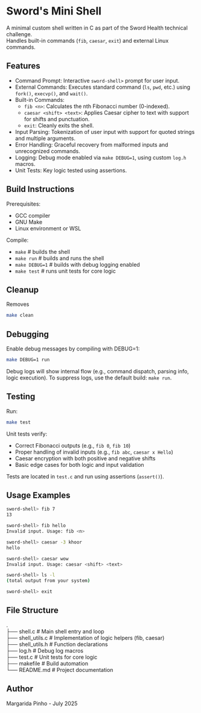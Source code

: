# Sword's Mini Shell
A minimal custom shell written in C as part of the Sword Health technical challenge.  
Handles built-in commands (`fib`, `caesar`, `exit`) and external Linux commands.

## Features
- Command Prompt: Interactive `sword-shell>` prompt for user input.
- External Commands: Executes standard command (`ls`, `pwd`, etc.) using `fork()`, `execvp()`, and `wait()`.
- Built-in Commands:
    - `fib <n>`: Calculates the nth Fibonacci number (0-indexed).
    - `caesar <shift> <text>`: Applies Caesar cipher to text with support for shifts and punctuation.
    - `exit`: Cleanly exits the shell.
- Input Parsing: Tokenization of user input with support for quoted strings and multiple arguments.
- Error Handling: Graceful recovery from malformed inputs and unrecognized commands.
- Logging: Debug mode enabled via `make DEBUG=1`, using custom `log.h` macros.
- Unit Tests: Key logic tested using assertions.



## Build Instructions
Prerequisites:
- GCC compiler
- GNU Make
- Linux environment or WSL

Compile:
- `make`           # builds the shell
- `make run`       # builds and runs the shell
- `make DEBUG=1`   # builds with debug logging enabled
- `make test`      # runs unit tests for core logic

## Cleanup
Removes 
```bash
make clean
```

## Debugging
Enable debug messages by compiling with DEBUG=1:
```bash
make DEBUG=1 run
```
Debug logs will show internal flow (e.g., command dispatch, parsing info, logic execution).
To suppress logs, use the default build: `make run`.

## Testing

Run:
```bash
make test
```

Unit tests verify:
- Correct Fibonacci outputs (e.g., `fib 0`, `fib 10`)
- Proper handling of invalid inputs (e.g., `fib abc`, `caesar x Hello`)
- Caesar encryption with both positive and negative shifts
- Basic edge cases for both logic and input validation

Tests are located in `test.c` and run using assertions (`assert()`).

## Usage Examples

```bash
sword-shell> fib 7 
13 

sword-shell> fib hello 
Invalid input. Usage: fib <n>

sword-shell> caesar -3 khoor 
hello

sword-shell> caesar wow 
Invalid input. Usage: caesar <shift> <text>

sword-shell> ls -l 
(total output from your system)

sword-shell> exit 

```

## File Structure
. <br />
 ├── shell.c              # Main shell entry and loop <br />
 ├── shell_utils.c        # Implementation of logic helpers (fib, caesar) <br />
 ├── shell_utils.h        # Function declarations <br />
 ├── log.h                # Debug log macros <br />
 ├── test.c               # Unit tests for core logic <br />
 ├── makefile             # Build automation <br />
 └── README.md            # Project documentation <br />



## Author
Margarida Pinho - July 2025
